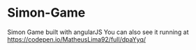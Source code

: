 # Simon-Game
Simon Game built with angularJS
You can also see it running at https://codepen.io/MatheusLima92/full/dpaYyq/
